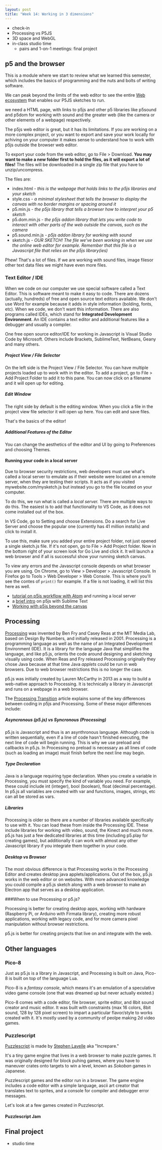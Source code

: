 ```yaml
---
layout: post
title: "Week 14: Working in 3 dimensions"
---
```


- check-in
- Processing vs P5JS
- 3D space and WebGL
- in-class studio time 
  - pairs and 1-on-1 meetings: final project

## p5 and the browser

This is a module where we start to review what we learned this semester, which includes the basics of programming and the nuts and bolts of writing software.

We can peak beyond the limits of the web editor to see the entire [Web ecosystem](../week13) that enables our P5JS sketches to run.

we need a HTML page, with links to p5js and other p5 libraries like p5sound and p5dom for working with sound and the greater web (like the camera or other elements of a webpage) respectively.

The p5js web editor is great, but it has its limitations. If you are working on a more complex project, or you want to export and save your work locally for achiving on your computer it makes sense to understand how to work with p5js outside the browser web editor.

To export your code from the web editor, go to File > Download. **You may want to make a new folder first to hold the files, as it will export a lot of files!** The files will be downloaded in a single zip file that you have to unzip/uncompress. 

The files are:

- index.html - *this is the webpage that holds links to the p5js libraries and your sketch*
- style.css - *a minimal stylesheet that tells the browser to display the canvas with no border margins or spacing around it*
- p5.min.js - *the p5js library that tells a browser how to interpret your p5 sketch*
- p5.dom.min.js - *the p5js addon library that lets you write code to interact with other parts of the web outside the canvas, such as the camera*
- p5.sound.min.js - *p5js addon library for working with sound*
- sketch.js - *OUR SKETCH! The file we've been working in when we use the online web editor for example. Remember that this file is a Javascript file that relies on the p5js library(ies)*

Phew! That's a lot of files. If we are working with sound files, image filesor other text data files we might have even more files.


### Text Editor / IDE

When we code on our computer we use special software called a Text Editor. This is software meant to make it easy to code. There are dozens (actually, hundreds) of free and open source text editors available. We don't use Word for example because it adds in style information (bolding, fonts, etc). When we code, we don't want this information. There are also programs called IDEs, which stand for **Integrated Development Environment**. An IDE contains a text editor and additional features like a debugger and usually a compiler.

One free open source editor/IDE for working in Javascript is Visual Studio Code by Microsoft. Others include Brackets, SublimeText, NetBeans, Geany and many others.

##### Project View / File Selector

On the left side is the Project View / File Selector. You can have multiple projects loaded up to work with in the editor. To add a project, go to File > Add Project Folder to add it to this pane. You can now click on a filename and it will open up for editing.


##### Edit Window

The right side by default is the editing window. When you click a file in the project view file selector it will open up here. You can edit and save files.

That's the basics of the editor!

##### Additional Features of the Editor


You can change the aesthetics of the editor and UI by going to Preferences and choosing Themes. 

#### Running your code in a local server

Due to browser security restrictions, web developers must use what's called a local server to emulate as if their website were located on a remote server, when they are testing their scripts. It acts as if you visited mywebsite.com/mysketch.js but instead you go to the file located on your computer.

To do this, we run what is called a *local server.* There are multiple ways to do this. The easiest is to add that functionality to VS Code, as it does not come installed out of the box.

In VS Code, go to Setting and choose Extensions. Do a search for Live Server and choose the popular one (currently has 41 million installs) and click to install it.

To use this, make sure you added your entire project folder, not just opened a single sketch.js file. If it's not open, go to File > Add Project folder. Now in the bottom right of your screen look for Go Live and click it. It will launch a web browser and if all is successful show your running sketch canvas.

To view any errors and the Javascript console depends on what browser you are using. On Chrome, go to View > Developer > Javascript Console. In Firefox go to Tools > Web Developer > Web Console. This is where you'll see the contes of ```print()``` for example. If a file is not loading, it will list this here as well.

- [tutorial on p5js workflow with Atom](https://www.youtube.com/watch?v=HZ4D3wDRaec) and running a local server
- a [brief intro](https://p5js.org/get-started/) on p5js with Sublime Text
- [Working with p5js beyond the canvas](https://github.com/processing/p5.js/wiki/Beyond-the-canvas) 

## Processing 

[Processing](http://processing.org) was invented by Ben Fry and Casey Reas at the MIT Media Lab, based on Design By Numbers, and initially released in 2001. Processing is a programming language as well as the name of an Integrated Development Environment (IDE). It is a library for the language Java that simplifies the language, and like p5.js, orients the code around designing and sketching visually using code. When Reas and Fry released Processing originally they chose Java because at that time Java *applets* could be run in web browsers. Due to web browser restrictions this is no longer the case.

p5.js was initially created by Lauren McCarthy in 2013 as a way to build a web-native approach to Processing. It is technically a library in Javascript and runs on a webpage in a web browser.

The [Processing Transition](https://github.com/processing/p5.js/wiki/Processing-transition) article explains some of the key differences between coding in p5js and Processing. Some of these major differences include: 

##### Asyncronous (p5.js) vs Syncronous (Processing)
p5.js is Javascript and thus is an asynthronous language. Although code is written sequentially, even if a line of code hasn't finished executing, the next line of code will begin running. This is why we use preload and callbacks in p5.js. In Processing no preload is necessary as all lines of code (such as loading an image) must finish before the next line may begin.

##### Type Declaration 
Java is a language requiring type declaration. When you create a variable in Processing, you must specify the kind of variable you need. For example, these could include int (integer), bool (boolean), float (decimal percentage). In p5.js all variables are created with var and functions, images, strings, etc can all be stored as vars.

##### Libraries
Processing is older so there are a number of libraries available specifically to use with it. You can load these from inside the Processing IDE. These include libraries for working with video, sound, the Kinect and much more. p5.js has just a few dedicated libraries at this time (including p5.play for creating games), but additionally it can work with almost any other Javascript library if you integrate them together in your code.

##### Desktop vs Browser
The most obvious difference is that Processing works in the Processing Editor and creates desktop java applets/applications. Out of the box, p5.js works in the web editor or on websites. With more advanced knowledge you could compile a p5.js sketch along with a web browser to make an Electron app that serves as a desktop application.

###When to use Processing or p5.js?

Processing is better for creating desktop apps, working with hardware (Raspberry Pi, or Arduino with Firmata library), creating more robust applications, working with legacy code, and for more camera pixel manipulation without browser restrictions. 

p5.js is better for creating projects that live on and integrate with the web.

## Other languages

### Pico-8

Just as p5.js is a library in Javascript, and Processing is built on Java, Pico-8 is built on top of the language Lua.

Pico-8 is a *fantasy console*, which means it's an emulation of a speculative video game console (one that was dreamed up but never actually existed.)

Pico-8 comes with a code editor, file browser, sprite editor, and 8bit sound creator and music editor. It was built with constraints (max 16 colors, 8bit sound, 128 by 128 pixel screen) to impart a particular flavor/style to works created with it. It's mostly used by a community of peolpe making 2d video games.

### Puzzlescript

[Puzzlescript](https://www.puzzlescript.net/) is made by [Stephen Lavelle](https://increpare.com/) aka "Increpare."

It's a tiny game engine that lives in a web browser to make puzzle games. It was originally designed for block puhing games, where you have to maneuver crates onto targets to win a level, known as *Sokoban* games in Japanese.

Puzzlescript games and the editor run in a browser. The game engine includes a code editor with a simple language, ascii art creator that translates text to sprites, and a console for compiler and debugger error messages.

Let's look at a few games created in Puzzlescript.

#### Puzzlescript Jam


## Final project

- studio time
